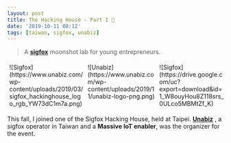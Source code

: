 ```yaml
---
layout: post
title: The Hacking House - Part I 🚀
date: '2019-10-11 08:12'
tags: [taiwan, sigfox, unabiz]
---
```

> A  __[sigfox](https://sigfox.com)__ moonshot lab for young entrepreneurs.

<div style="display: table;" markdown="1">

<div style="float: left; width: 33.33%; padding: 5px;" markdown="1">
![Sigfox](https://www.unabiz.com/wp-content/uploads/2019/03/sigfox_hackinghouse_logo_rgb_YW73dC1m7a.png)   
</div>

<div style="float: left; width: 30.33%; padding: 5px;" markdown="1">
![Unabiz](https://www.unabiz.com/wp-content/uploads/2019/11/unabiz-logo-png.png)  
</div>

<div style="float: left; width: 29%; padding: 5px;" markdown="1">
![Sigfox](https://drive.google.com/uc?export=download&id=1_W8ouyHou8Z118srs_0ULco5MBMtZf_K)  
</div>

</div>



This fall, I joined one of the Sigfox Hacking House, held at Taipei. __[Unabiz](https://unabiz.com)__ , a sigfox operator in Taiwan and a __Massive IoT enabler__, was the organizer for the event.
